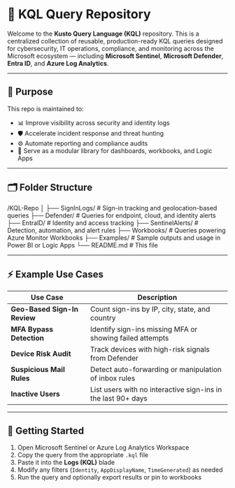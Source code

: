 # 🧠 KQL Query Repository

Welcome to the **Kusto Query Language (KQL)** repository. This is a centralized collection of reusable, production-ready KQL queries designed for cybersecurity, IT operations, compliance, and monitoring across the Microsoft ecosystem — including **Microsoft Sentinel**, **Microsoft Defender**, **Entra ID**, and **Azure Log Analytics**.

---

## 📌 Purpose

This repo is maintained to:

- 📊 Improve visibility across security and identity logs  
- 🛡️ Accelerate incident response and threat hunting  
- ⚙️ Automate reporting and compliance audits  
- 🧩 Serve as a modular library for dashboards, workbooks, and Logic Apps  

---

## 🗂️ Folder Structure

/KQL-Repo
│
├── SignInLogs/ # Sign-in tracking and geolocation-based queries
├── Defender/ # Queries for endpoint, cloud, and identity alerts
├── EntraID/ # Identity and access tracking
├── SentinelAlerts/ # Detection, automation, and alert rules
├── Workbooks/ # Queries powering Azure Monitor Workbooks
├── Examples/ # Sample outputs and usage in Power BI or Logic Apps
└── README.md # This file


---

## ⚡ Example Use Cases

| Use Case                       | Description                                                       |
|--------------------------------|-------------------------------------------------------------------|
| **Geo-Based Sign-In Review**   | Count sign-ins by IP, city, state, and country                    |
| **MFA Bypass Detection**       | Identify sign-ins missing MFA or showing failed attempts          |
| **Device Risk Audit**          | Track devices with high-risk signals from Defender                |
| **Suspicious Mail Rules**      | Detect auto-forwarding or manipulation of inbox rules             |
| **Inactive Users**             | List users with no interactive sign-ins in the last 90+ days      |

---

## 🚀 Getting Started

1. Open Microsoft Sentinel or Azure Log Analytics Workspace  
2. Copy the query from the appropriate `.kql` file  
3. Paste it into the **Logs (KQL)** blade  
4. Modify any filters (`Identity`, `AppDisplayName`, `TimeGenerated`) as needed  
5. Run the query and optionally export results or pin to workbooks  

